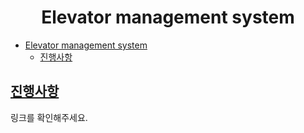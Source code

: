 <div align="center">

# Elevator management system

</div>

- [Elevator management system](#elevator-management-system)
  - [진행사항](#진행사항)

## [진행사항](https://github.com/yongki150/elevator-management-system/wiki)

링크를 확인해주세요.